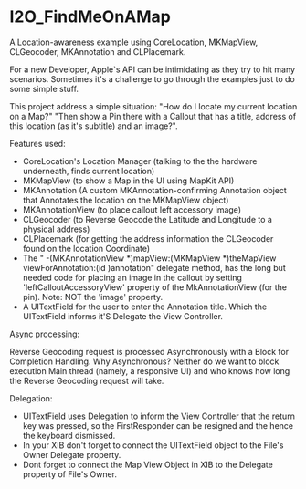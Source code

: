 I2O_FindMeOnAMap
================

A Location-awareness example using CoreLocation, MKMapView, CLGeocoder,  MKAnnotation and CLPlacemark.

For a new Developer, Apple`s API can be intimidating as they try to hit many scenarios.
Sometimes it's a challenge to go through the examples just to do some simple stuff.

This project address a simple situation:
"How do I locate my current location on a Map?"
"Then show a Pin there with a Callout that has a title, address of this location (as it's subtitle) and an image?".


Features used:
- CoreLocation's Location Manager  (talking to the the hardware underneath, finds current location)
- MKMapView  (to show a Map in the UI using MapKit API)
- MKAnnotation (A custom MKAnnotation-confirming Annotation object that Annotates the location on the MKMapView object)
- MKAnnotationView (to place callout left accessory image)
- CLGeocoder (to Reverse Geocode the Latitude and Longitude to a physical address)
- CLPlacemark (for getting the address information the CLGeocoder found on the location Coordinate)
- The " -(MKAnnotationView *)mapView:(MKMapView *)theMapView viewForAnnotation:(id <MKAnnotation>)annotation" delegate method, has the long but needed code for placing an image in the callout by setting 'leftCalloutAccessoryView' property of the MkAnnotationView (for the pin). Note: NOT the 'image' property.
- A UITextField for the user to enter the Annotation title. Which the UITextField informs it'S Delegate the View Controller.


Async processing:

Reverse Geocoding request is processed Asynchronously with a Block for Completion Handling. 
Why Asynchronous? Neither do we want to block execution Main thread (namely, a responsive UI) and who knows how long the Reverse Geocoding request will take.


Delegation:
- UITextField uses Delegation to inform the View Controller that the return key was pressed, so the FirstResponder can be resigned and the hence the keyboard dismissed.
- In your XIB don't forget to connect the UITextField object to the File's Owner Delegate property.
- Dont forget to connect the Map View Object in XIB to the Delegate property of File's Owner.
